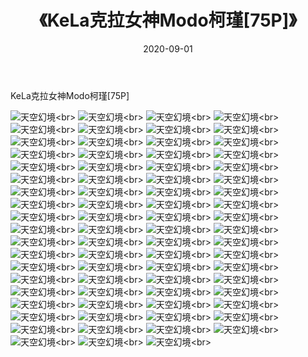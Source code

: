 ﻿---
layout: post
title: 《KeLa克拉女神Modo柯瑾[75P]》
date: 2020-09-01
img: http://photo.orgx.cf/唯美/2019/KeLa克拉女神Modo柯瑾[75P]/000.jpg
tags: [美女,清纯,唯美]
---

KeLa克拉女神Modo柯瑾[75P]



![天空幻境](http://photo.orgx.cf/唯美/2019/KeLa克拉女神Modo柯瑾[75P]/001.jpg''天空幻境'')<br>
![天空幻境](http://photo.orgx.cf/唯美/2019/KeLa克拉女神Modo柯瑾[75P]/002.jpg''天空幻境'')<br>
![天空幻境](http://photo.orgx.cf/唯美/2019/KeLa克拉女神Modo柯瑾[75P]/003.jpg''天空幻境'')<br>
![天空幻境](http://photo.orgx.cf/唯美/2019/KeLa克拉女神Modo柯瑾[75P]/004.jpg''天空幻境'')<br>
![天空幻境](http://photo.orgx.cf/唯美/2019/KeLa克拉女神Modo柯瑾[75P]/005.jpg''天空幻境'')<br>
![天空幻境](http://photo.orgx.cf/唯美/2019/KeLa克拉女神Modo柯瑾[75P]/006.jpg''天空幻境'')<br>
![天空幻境](http://photo.orgx.cf/唯美/2019/KeLa克拉女神Modo柯瑾[75P]/007.jpg''天空幻境'')<br>
![天空幻境](http://photo.orgx.cf/唯美/2019/KeLa克拉女神Modo柯瑾[75P]/008.jpg''天空幻境'')<br>
![天空幻境](http://photo.orgx.cf/唯美/2019/KeLa克拉女神Modo柯瑾[75P]/009.jpg''天空幻境'')<br>
![天空幻境](http://photo.orgx.cf/唯美/2019/KeLa克拉女神Modo柯瑾[75P]/010.jpg''天空幻境'')<br>
![天空幻境](http://photo.orgx.cf/唯美/2019/KeLa克拉女神Modo柯瑾[75P]/011.jpg''天空幻境'')<br>
![天空幻境](http://photo.orgx.cf/唯美/2019/KeLa克拉女神Modo柯瑾[75P]/012.jpg''天空幻境'')<br>
![天空幻境](http://photo.orgx.cf/唯美/2019/KeLa克拉女神Modo柯瑾[75P]/013.jpg''天空幻境'')<br>
![天空幻境](http://photo.orgx.cf/唯美/2019/KeLa克拉女神Modo柯瑾[75P]/014.jpg''天空幻境'')<br>
![天空幻境](http://photo.orgx.cf/唯美/2019/KeLa克拉女神Modo柯瑾[75P]/015.jpg''天空幻境'')<br>
![天空幻境](http://photo.orgx.cf/唯美/2019/KeLa克拉女神Modo柯瑾[75P]/016.jpg''天空幻境'')<br>
![天空幻境](http://photo.orgx.cf/唯美/2019/KeLa克拉女神Modo柯瑾[75P]/017.jpg''天空幻境'')<br>
![天空幻境](http://photo.orgx.cf/唯美/2019/KeLa克拉女神Modo柯瑾[75P]/018.jpg''天空幻境'')<br>
![天空幻境](http://photo.orgx.cf/唯美/2019/KeLa克拉女神Modo柯瑾[75P]/019.jpg''天空幻境'')<br>
![天空幻境](http://photo.orgx.cf/唯美/2019/KeLa克拉女神Modo柯瑾[75P]/020.jpg''天空幻境'')<br>
![天空幻境](http://photo.orgx.cf/唯美/2019/KeLa克拉女神Modo柯瑾[75P]/021.jpg''天空幻境'')<br>
![天空幻境](http://photo.orgx.cf/唯美/2019/KeLa克拉女神Modo柯瑾[75P]/022.jpg''天空幻境'')<br>
![天空幻境](http://photo.orgx.cf/唯美/2019/KeLa克拉女神Modo柯瑾[75P]/023.jpg''天空幻境'')<br>
![天空幻境](http://photo.orgx.cf/唯美/2019/KeLa克拉女神Modo柯瑾[75P]/024.jpg''天空幻境'')<br>
![天空幻境](http://photo.orgx.cf/唯美/2019/KeLa克拉女神Modo柯瑾[75P]/025.jpg''天空幻境'')<br>
![天空幻境](http://photo.orgx.cf/唯美/2019/KeLa克拉女神Modo柯瑾[75P]/026.jpg''天空幻境'')<br>
![天空幻境](http://photo.orgx.cf/唯美/2019/KeLa克拉女神Modo柯瑾[75P]/027.jpg''天空幻境'')<br>
![天空幻境](http://photo.orgx.cf/唯美/2019/KeLa克拉女神Modo柯瑾[75P]/028.jpg''天空幻境'')<br>
![天空幻境](http://photo.orgx.cf/唯美/2019/KeLa克拉女神Modo柯瑾[75P]/029.jpg''天空幻境'')<br>
![天空幻境](http://photo.orgx.cf/唯美/2019/KeLa克拉女神Modo柯瑾[75P]/030.jpg''天空幻境'')<br>
![天空幻境](http://photo.orgx.cf/唯美/2019/KeLa克拉女神Modo柯瑾[75P]/031.jpg''天空幻境'')<br>
![天空幻境](http://photo.orgx.cf/唯美/2019/KeLa克拉女神Modo柯瑾[75P]/032.jpg''天空幻境'')<br>
![天空幻境](http://photo.orgx.cf/唯美/2019/KeLa克拉女神Modo柯瑾[75P]/033.jpg''天空幻境'')<br>
![天空幻境](http://photo.orgx.cf/唯美/2019/KeLa克拉女神Modo柯瑾[75P]/034.jpg''天空幻境'')<br>
![天空幻境](http://photo.orgx.cf/唯美/2019/KeLa克拉女神Modo柯瑾[75P]/035.jpg''天空幻境'')<br>
![天空幻境](http://photo.orgx.cf/唯美/2019/KeLa克拉女神Modo柯瑾[75P]/036.jpg''天空幻境'')<br>
![天空幻境](http://photo.orgx.cf/唯美/2019/KeLa克拉女神Modo柯瑾[75P]/037.jpg''天空幻境'')<br>
![天空幻境](http://photo.orgx.cf/唯美/2019/KeLa克拉女神Modo柯瑾[75P]/038.jpg''天空幻境'')<br>
![天空幻境](http://photo.orgx.cf/唯美/2019/KeLa克拉女神Modo柯瑾[75P]/039.jpg''天空幻境'')<br>
![天空幻境](http://photo.orgx.cf/唯美/2019/KeLa克拉女神Modo柯瑾[75P]/040.jpg''天空幻境'')<br>
![天空幻境](http://photo.orgx.cf/唯美/2019/KeLa克拉女神Modo柯瑾[75P]/041.jpg''天空幻境'')<br>
![天空幻境](http://photo.orgx.cf/唯美/2019/KeLa克拉女神Modo柯瑾[75P]/042.jpg''天空幻境'')<br>
![天空幻境](http://photo.orgx.cf/唯美/2019/KeLa克拉女神Modo柯瑾[75P]/043.jpg''天空幻境'')<br>
![天空幻境](http://photo.orgx.cf/唯美/2019/KeLa克拉女神Modo柯瑾[75P]/044.jpg''天空幻境'')<br>
![天空幻境](http://photo.orgx.cf/唯美/2019/KeLa克拉女神Modo柯瑾[75P]/045.jpg''天空幻境'')<br>
![天空幻境](http://photo.orgx.cf/唯美/2019/KeLa克拉女神Modo柯瑾[75P]/046.jpg''天空幻境'')<br>
![天空幻境](http://photo.orgx.cf/唯美/2019/KeLa克拉女神Modo柯瑾[75P]/047.jpg''天空幻境'')<br>
![天空幻境](http://photo.orgx.cf/唯美/2019/KeLa克拉女神Modo柯瑾[75P]/048.jpg''天空幻境'')<br>
![天空幻境](http://photo.orgx.cf/唯美/2019/KeLa克拉女神Modo柯瑾[75P]/049.jpg''天空幻境'')<br>
![天空幻境](http://photo.orgx.cf/唯美/2019/KeLa克拉女神Modo柯瑾[75P]/050.jpg''天空幻境'')<br>
![天空幻境](http://photo.orgx.cf/唯美/2019/KeLa克拉女神Modo柯瑾[75P]/051.jpg''天空幻境'')<br>
![天空幻境](http://photo.orgx.cf/唯美/2019/KeLa克拉女神Modo柯瑾[75P]/052.jpg''天空幻境'')<br>
![天空幻境](http://photo.orgx.cf/唯美/2019/KeLa克拉女神Modo柯瑾[75P]/053.jpg''天空幻境'')<br>
![天空幻境](http://photo.orgx.cf/唯美/2019/KeLa克拉女神Modo柯瑾[75P]/054.jpg''天空幻境'')<br>
![天空幻境](http://photo.orgx.cf/唯美/2019/KeLa克拉女神Modo柯瑾[75P]/055.jpg''天空幻境'')<br>
![天空幻境](http://photo.orgx.cf/唯美/2019/KeLa克拉女神Modo柯瑾[75P]/056.jpg''天空幻境'')<br>
![天空幻境](http://photo.orgx.cf/唯美/2019/KeLa克拉女神Modo柯瑾[75P]/057.jpg''天空幻境'')<br>
![天空幻境](http://photo.orgx.cf/唯美/2019/KeLa克拉女神Modo柯瑾[75P]/058.jpg''天空幻境'')<br>
![天空幻境](http://photo.orgx.cf/唯美/2019/KeLa克拉女神Modo柯瑾[75P]/059.jpg''天空幻境'')<br>
![天空幻境](http://photo.orgx.cf/唯美/2019/KeLa克拉女神Modo柯瑾[75P]/060.jpg''天空幻境'')<br>
![天空幻境](http://photo.orgx.cf/唯美/2019/KeLa克拉女神Modo柯瑾[75P]/061.jpg''天空幻境'')<br>
![天空幻境](http://photo.orgx.cf/唯美/2019/KeLa克拉女神Modo柯瑾[75P]/062.jpg''天空幻境'')<br>
![天空幻境](http://photo.orgx.cf/唯美/2019/KeLa克拉女神Modo柯瑾[75P]/063.jpg''天空幻境'')<br>
![天空幻境](http://photo.orgx.cf/唯美/2019/KeLa克拉女神Modo柯瑾[75P]/064.jpg''天空幻境'')<br>
![天空幻境](http://photo.orgx.cf/唯美/2019/KeLa克拉女神Modo柯瑾[75P]/065.jpg''天空幻境'')<br>
![天空幻境](http://photo.orgx.cf/唯美/2019/KeLa克拉女神Modo柯瑾[75P]/066.jpg''天空幻境'')<br>
![天空幻境](http://photo.orgx.cf/唯美/2019/KeLa克拉女神Modo柯瑾[75P]/067.jpg''天空幻境'')<br>
![天空幻境](http://photo.orgx.cf/唯美/2019/KeLa克拉女神Modo柯瑾[75P]/068.jpg''天空幻境'')<br>
![天空幻境](http://photo.orgx.cf/唯美/2019/KeLa克拉女神Modo柯瑾[75P]/069.jpg''天空幻境'')<br>
![天空幻境](http://photo.orgx.cf/唯美/2019/KeLa克拉女神Modo柯瑾[75P]/070.jpg''天空幻境'')<br>
![天空幻境](http://photo.orgx.cf/唯美/2019/KeLa克拉女神Modo柯瑾[75P]/071.jpg''天空幻境'')<br>
![天空幻境](http://photo.orgx.cf/唯美/2019/KeLa克拉女神Modo柯瑾[75P]/072.jpg''天空幻境'')<br>
![天空幻境](http://photo.orgx.cf/唯美/2019/KeLa克拉女神Modo柯瑾[75P]/073.jpg''天空幻境'')<br>
![天空幻境](http://photo.orgx.cf/唯美/2019/KeLa克拉女神Modo柯瑾[75P]/074.jpg''天空幻境'')<br>
![天空幻境](http://photo.orgx.cf/唯美/2019/KeLa克拉女神Modo柯瑾[75P]/075.jpg''天空幻境'')<br>